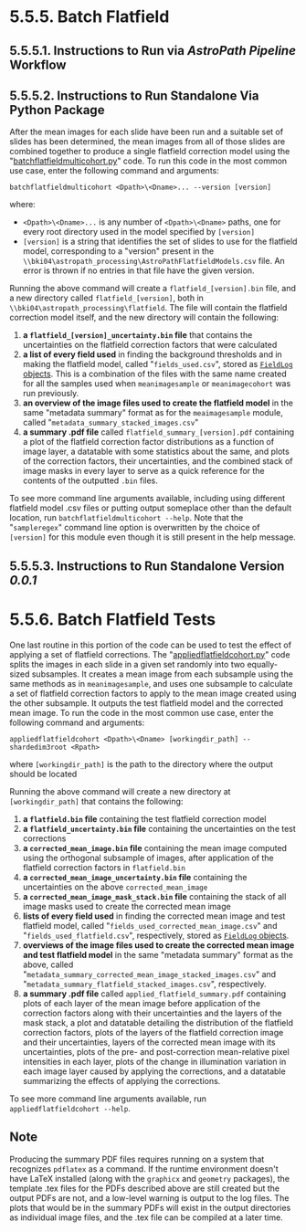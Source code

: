 # 5.5.5. Batch Flatfield

## 5.5.5.1. Instructions to Run via *AstroPath Pipeline* Workflow


## 5.5.5.2. Instructions to Run Standalone Via Python Package

After the mean images for each slide have been run and a suitable set of slides has been determined, the mean images from all of those slides are combined together to produce a single flatfield correction model using the "[batchflatfieldmulticohort.py](../batchflatfieldmulticohort.py)" code. To run this code in the most common use case, enter the following command and arguments:

`batchflatfieldmulticohort <Dpath>\<Dname>... --version [version]`

where:
- `<Dpath>\<Dname>...` is any number of `<Dpath>\<Dname>` paths, one for every root directory used in the model specified by `[version]`
- `[version]` is a string that identifies the set of slides to use for the flatfield model, corresponding to a "version" present in the `\\bki04\astropath_processing\AstroPathFlatfieldModels.csv` file. An error is thrown if no entries in that file have the given version.

Running the above command will create a `flatfield_[version].bin` file, and a new directory called `flatfield_[version]`, both in `\\bki04\astropath_processing\flatfield`. The file will contain the flatfield correction model itself, and the new directory will contain the following:
1. **a `flatfield_[version]_uncertainty.bin` file** that contains the uncertainties on the flatfield correction factors that were calculated
1. **a list of every field used** in finding the background thresholds and in making the flatfield model, called "`fields_used.csv`", stored as [`FieldLog` objects](../utilities.py#L22-L28). This is a combination of the files with the same name created for all the samples used when `meanimagesample` or `meanimagecohort` was run previously.
1. **an overview of the image files used to create the flatfield model** in the same "metadata summary" format as for the `meaimagesample` module, called "`metadata_summary_stacked_images.csv`"
1. **a summary .pdf file** called `flatfield_summary_[version].pdf` containing a plot of the flatfield correction factor distributions as a function of image layer, a datatable with some statistics about the same, and plots of the correction factors, their uncertainties, and the combined stack of image masks in every layer to serve as a quick reference for the contents of the outputted `.bin` files.

To see more command line arguments available, including using different flatfield model .csv files or putting output someplace other than the default location, run `batchflatfieldmulticohort --help`. Note that the "`sampleregex`" command line option is overwritten by the choice of `[version]` for this module even though it is still present in the help message.

## 5.5.5.3. Instructions to Run Standalone Version *0.0.1*

# 5.5.6. Batch Flatfield Tests

One last routine in this portion of the code can be used to test the effect of applying a set of flatfield corrections. The "[appliedflatfieldcohort.py](../appliedflatfieldcohort.py)" code splits the images in each slide in a given set randomly into two equally-sized subsamples. It creates a mean image from each subsample using the same methods as in `meanimagesample`, and uses one subsample to calculate a set of flatfield correction factors to apply to the mean image created using the other subsample. It outputs the test flatfield model and the corrected mean image. To run the code in the most common use case, enter the following command and arguments:

`appliedflatfieldcohort <Dpath>\<Dname> [workingdir_path] --shardedim3root <Rpath>`

where `[workingdir_path]` is the path to the directory where the output should be located

Running the above command will create a new directory at `[workingdir_path]` that contains the following:
1. **a `flatfield.bin` file** containing the test flatfield correction model
1. **a `flatfield_uncertainty.bin` file** containing the uncertainties on the test corrections
1. **a `corrected_mean_image.bin` file** containing the mean image computed using the orthogonal subsample of images, after application of the flatfield correction factors in `flatfield.bin`
1. **a `corrected_mean_image_uncertainty.bin` file** containing the uncertainties on the above `corrected_mean_image`
1. **a `corrected_mean_image_mask_stack.bin` file** containing the stack of all image masks used to create the corrected mean image
1. **lists of every field used** in finding the corrected mean image and test flatfield model, called "`fields_used_corrected_mean_image.csv`" and "`fields_used_flatfield.csv`", respectively, stored as [`FieldLog` objects](../utilities.py#L22-L28).
1. **overviews of the image files used to create the corrected mean image and test flatfield model** in the same "metadata summary" format as the above, called "`metadata_summary_corrected_mean_image_stacked_images.csv`" and "`metadata_summary_flatfield_stacked_images.csv`", respectively.
1. **a summary .pdf file** called `applied_flatfield_summary.pdf` containing plots of each layer of the mean image before application of the correction factors along with their uncertainties and the layers of the mask stack, a plot and datatable detailing the distribution of the flatfield correction factors, plots of the layers of the flatfield correction image and their uncertainties, layers of the corrected mean image with its uncertainties, plots of the pre- and post-correction mean-relative pixel intensities in each layer, plots of the change in illumination variation in each image layer caused by applying the corrections, and a datatable summarizing the effects of applying the corrections. 

To see more command line arguments available, run `appliedflatfieldcohort --help`.

## Note

Producing the summary PDF files requires running on a system that recognizes `pdflatex` as a command. If the runtime environment doesn't have LaTeX installed (along with the `graphicx` and `geometry` packages), the template .tex files for the PDFs described above are still created but the output PDFs are not, and a low-level warning is output to the log files. The plots that would be in the summary PDFs will exist in the output directories as individual image files, and the .tex file can be compiled at a later time.

